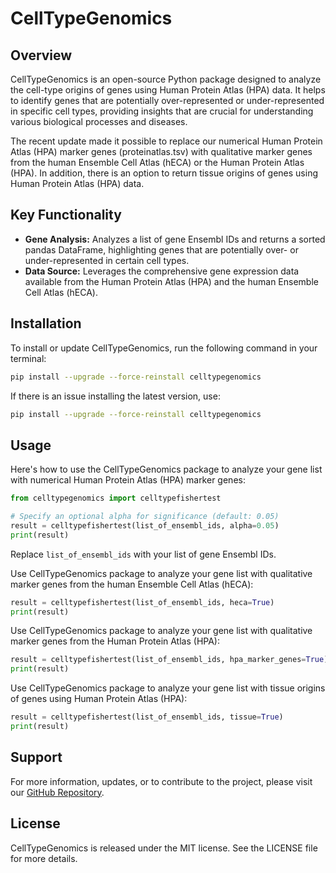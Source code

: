 # CellTypeGenomics

## Overview
CellTypeGenomics is an open-source Python package designed to analyze the cell-type origins of genes using Human Protein Atlas (HPA) data. It helps to identify genes that are potentially over-represented or under-represented in specific cell types, providing insights that are crucial for understanding various biological processes and diseases.

The recent update made it possible to replace our numerical Human Protein Atlas (HPA) marker genes (proteinatlas.tsv) with qualitative marker genes from the human Ensemble Cell Atlas (hECA) or the Human Protein Atlas (HPA). In addition, there is an option to return tissue origins of genes using Human Protein Atlas (HPA) data.

## Key Functionality
- **Gene Analysis:** Analyzes a list of gene Ensembl IDs and returns a sorted pandas DataFrame, highlighting genes that are potentially over- or under-represented in certain cell types.
- **Data Source:** Leverages the comprehensive gene expression data available from the Human Protein Atlas (HPA) and the human Ensemble Cell Atlas (hECA).

## Installation
To install or update CellTypeGenomics, run the following command in your terminal:
```bash
pip install --upgrade --force-reinstall celltypegenomics
```

If there is an issue installing the latest version, use:
```bash
pip install --upgrade --force-reinstall celltypegenomics
```

## Usage
Here's how to use the CellTypeGenomics package to analyze your gene list with numerical Human Protein Atlas (HPA) marker genes:

```python
from celltypegenomics import celltypefishertest

# Specify an optional alpha for significance (default: 0.05)
result = celltypefishertest(list_of_ensembl_ids, alpha=0.05)
print(result)
```
Replace `list_of_ensembl_ids` with your list of gene Ensembl IDs.

Use CellTypeGenomics package to analyze your gene list with qualitative marker genes from the human Ensemble Cell Atlas (hECA):

```python
result = celltypefishertest(list_of_ensembl_ids, heca=True)
print(result)
```

Use CellTypeGenomics package to analyze your gene list with qualitative marker genes from the Human Protein Atlas (HPA):

```python
result = celltypefishertest(list_of_ensembl_ids, hpa_marker_genes=True)
print(result)
```

Use CellTypeGenomics package to analyze your gene list with tissue origins of genes using Human Protein Atlas (HPA):

```python
result = celltypefishertest(list_of_ensembl_ids, tissue=True)
print(result)
```

## Support
For more information, updates, or to contribute to the project, please visit our [GitHub Repository](https://github.com/Zyron/CellTypeGenomics).

## License
CellTypeGenomics is released under the MIT license. See the LICENSE file for more details.
